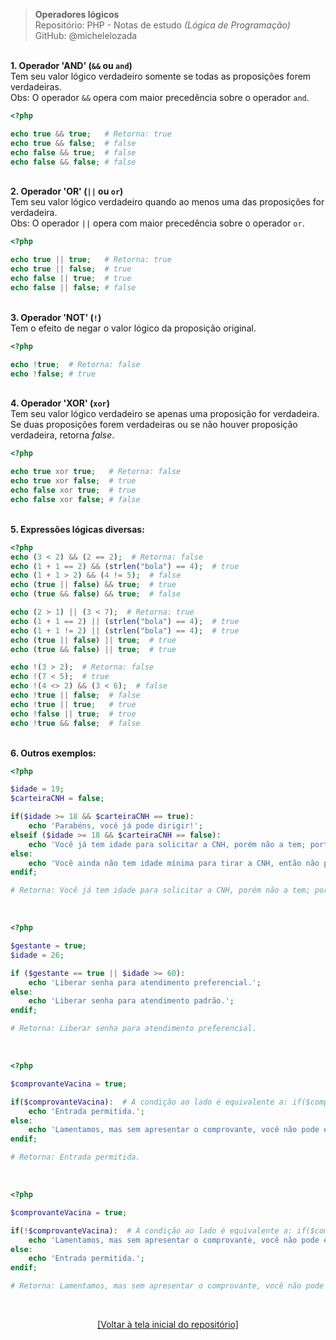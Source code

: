 > **Operadores lógicos**     
> Repositório: PHP - Notas de estudo *(Lógica de Programação)*       
> GitHub: @michelelozada
&nbsp;
     
&nbsp;      
**1. Operador 'AND' (`&&` ou `and`)**  
Tem seu valor lógico verdadeiro somente se todas as proposições forem verdadeiras.  
Obs: O operador `&&` opera com maior precedência sobre o operador `and`.  
```php
<?php

echo true && true;   # Retorna: true
echo true && false;  # false
echo false && true;  # false
echo false && false; # false
```	
&nbsp;
&nbsp;    
**2. Operador 'OR' (`||` ou  `or`)**  
Tem seu valor lógico verdadeiro quando ao menos uma das proposições for verdadeira.     	 
Obs: O operador `||` opera com maior precedência sobre o operador `or`.  
```php
<?php

echo true || true;   # Retorna: true
echo true || false;  # true
echo false || true;  # true
echo false || false; # false
```	
&nbsp;
&nbsp;    
**3. Operador 'NOT' (`!`)**  
Tem o efeito de negar o valor lógico da proposição original.    
```php
<?php

echo !true;  # Retorna: false
echo !false; # true
```	
&nbsp;
&nbsp;    
**4. Operador 'XOR' (`xor`)**  
Tem seu valor lógico verdadeiro se apenas uma proposição for verdadeira.     
Se duas proposições forem verdadeiras ou se não houver proposição verdadeira, retorna *false*.  
```php
<?php

echo true xor true;   # Retorna: false
echo true xor false;  # true
echo false xor true;  # true
echo false xor false; # false
```	
&nbsp;
&nbsp;    
**5. Expressões lógicas diversas:**
```php
<?php
echo (3 < 2) && (2 == 2);  # Retorna: false
echo (1 + 1 == 2) && (strlen("bola") == 4);  # true
echo (1 + 1 > 2) && (4 != 5);  # false
echo (true || false) && true;  # true
echo (true && false) && true;  # false

echo (2 > 1) || (3 < 7);  # Retorna: true
echo (1 + 1 == 2) || (strlen("bola") == 4);  # true
echo (1 + 1 != 2) || (strlen("bola") == 4);  # true
echo (true || false) || true;  # true
echo (true && false) || true;  # true

echo !(3 > 2);  # Retorna: false
echo !(7 < 5);  # true
echo !(4 <> 2) && (3 < 6);  # false
echo !true || false;  # false
echo !true || true;   # true
echo !false || true;  # true
echo !true && false;  # false
```	
&nbsp;
&nbsp;    
**6. Outros exemplos:**
```php
<?php

$idade = 19;
$carteiraCNH = false;

if($idade >= 18 && $carteiraCNH == true):
    echo 'Parabéns, você já pode dirigir!';   
elseif ($idade >= 18 && $carteiraCNH == false):
    echo 'Você já tem idade para solicitar a CNH, porém não a tem; portanto, ainda não pode dirigir.';   
else:
	echo 'Você ainda não tem idade mínima para tirar a CNH, então não pode dirigir.'; 
endif;

# Retorna: Você já tem idade para solicitar a CNH, porém não a tem; portanto, ainda não pode dirigir
```
&nbsp;    
```php
<?php

$gestante = true;
$idade = 26;

if ($gestante == true || $idade >= 60):
    echo 'Liberar senha para atendimento preferencial.';
else:
    echo 'Liberar senha para atendimento padrão.';
endif;

# Retorna: Liberar senha para atendimento preferencial.
```
&nbsp;    
```php
<?php

$comprovanteVacina = true;

if($comprovanteVacina):  # A condição ao lado é equivalente a: if($comprovanteVacina == true)
	echo 'Entrada permitida.';		
else:
	echo 'Lamentamos, mas sem apresentar o comprovante, você não pode entrar no salão.';
endif;

# Retorna: Entrada permitida.
```
&nbsp;    
```php
<?php

$comprovanteVacina = true;

if(!$comprovanteVacina):  # A condição ao lado é equivalente a: if($comprovanteVacina != true)
	echo 'Lamentamos, mas sem apresentar o comprovante, você não pode entrar no salão.';		
else:
	echo 'Entrada permitida.';	
endif;	

# Retorna: Lamentamos, mas sem apresentar o comprovante, você não pode entrar no salão.
```

&nbsp;

<div align="center">
<a href="https://github.com/michelelozada/PHP-Study-Notes">[Voltar à tela inicial do repositório]</a>
</div>